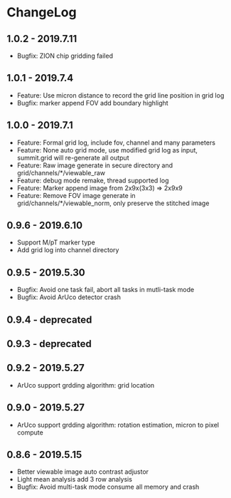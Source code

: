 # ChangeLog
## 1.0.2 - 2019.7.11
- Bugfix: ZION chip gridding failed

## 1.0.1 - 2019.7.4
- Feature: Use micron distance to record the grid line position in grid log
- Bugfix: marker append FOV add boundary highlight

## 1.0.0 - 2019.7.1
- Feature: Formal grid log, include fov, channel and many parameters
- Feature: None auto grid mode, use modified grid log as input, summit.grid will re-generate all output
- Feature: Raw image generate in secure directory and grid/channels/*/viewable_raw
- Feature: debug mode remake, thread supported log
- Feature: Marker append image from 2x9x(3x3) => 2x9x9
- Feature: Remove FOV image generate in grid/channels/*/viewable_norm, only preserve the stitched image

## 0.9.6 - 2019.6.10
- Support M/pT marker type
- Add grid log into channel directory

## 0.9.5 - 2019.5.30
- Bugfix: Avoid one task fail, abort all tasks in mutli-task mode 
- Bugfix: Avoid ArUco detector crash

## 0.9.4 - deprecated

## 0.9.3 - deprecated

## 0.9.2 - 2019.5.27
- ArUco support grdding algorithm: grid location

## 0.9.0 - 2019.5.27
- ArUco support grdding algorithm: rotation estimation, micron to pixel compute

## 0.8.6 - 2019.5.15
- Better viewable image auto contrast adjustor
- Light mean analysis add 3 row analysis
- Bugfix: Avoid multi-task mode consume all memory and crash